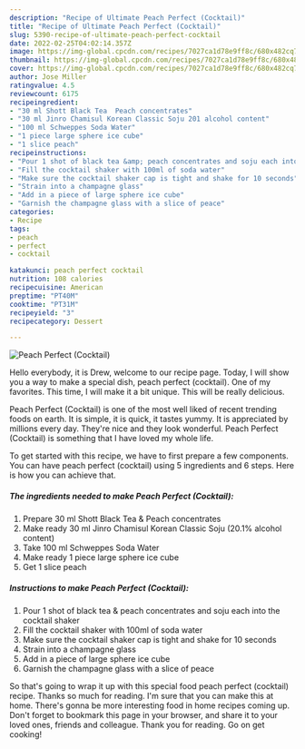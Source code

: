 ```yaml
---
description: "Recipe of Ultimate Peach Perfect (Cocktail)"
title: "Recipe of Ultimate Peach Perfect (Cocktail)"
slug: 5390-recipe-of-ultimate-peach-perfect-cocktail
date: 2022-02-25T04:02:14.357Z
image: https://img-global.cpcdn.com/recipes/7027ca1d78e9ff8c/680x482cq70/peach-perfect-cocktail-recipe-main-photo.jpg
thumbnail: https://img-global.cpcdn.com/recipes/7027ca1d78e9ff8c/680x482cq70/peach-perfect-cocktail-recipe-main-photo.jpg
cover: https://img-global.cpcdn.com/recipes/7027ca1d78e9ff8c/680x482cq70/peach-perfect-cocktail-recipe-main-photo.jpg
author: Jose Miller
ratingvalue: 4.5
reviewcount: 6175
recipeingredient:
- "30 ml Shott Black Tea  Peach concentrates"
- "30 ml Jinro Chamisul Korean Classic Soju 201 alcohol content"
- "100 ml Schweppes Soda Water"
- "1 piece large sphere ice cube"
- "1 slice peach"
recipeinstructions:
- "Pour 1 shot of black tea &amp; peach concentrates and soju each into the cocktail shaker"
- "Fill the cocktail shaker with 100ml of soda water"
- "Make sure the cocktail shaker cap is tight and shake for 10 seconds"
- "Strain into a champagne glass"
- "Add in a piece of large sphere ice cube"
- "Garnish the champagne glass with a slice of peace"
categories:
- Recipe
tags:
- peach
- perfect
- cocktail

katakunci: peach perfect cocktail 
nutrition: 108 calories
recipecuisine: American
preptime: "PT40M"
cooktime: "PT31M"
recipeyield: "3"
recipecategory: Dessert

---
```



![Peach Perfect (Cocktail)](https://img-global.cpcdn.com/recipes/7027ca1d78e9ff8c/680x482cq70/peach-perfect-cocktail-recipe-main-photo.jpg)

Hello everybody, it is Drew, welcome to our recipe page. Today, I will show you a way to make a special dish, peach perfect (cocktail). One of my favorites. This time, I will make it a bit unique. This will be really delicious.

Peach Perfect (Cocktail) is one of the most well liked of recent trending foods on earth. It is simple, it is quick, it tastes yummy. It is appreciated by millions every day. They're nice and they look wonderful. Peach Perfect (Cocktail) is something that I have loved my whole life.




To get started with this recipe, we have to first prepare a few components. You can have peach perfect (cocktail) using 5 ingredients and 6 steps. Here is how you can achieve that.

<!--inarticleads1-->

##### The ingredients needed to make Peach Perfect (Cocktail):

1. Prepare 30 ml Shott Black Tea &amp; Peach concentrates
1. Make ready 30 ml Jinro Chamisul Korean Classic Soju (20.1% alcohol content)
1. Take 100 ml Schweppes Soda Water
1. Make ready 1 piece large sphere ice cube
1. Get 1 slice peach




<!--inarticleads2-->

##### Instructions to make Peach Perfect (Cocktail):

1. Pour 1 shot of black tea &amp; peach concentrates and soju each into the cocktail shaker
1. Fill the cocktail shaker with 100ml of soda water
1. Make sure the cocktail shaker cap is tight and shake for 10 seconds
1. Strain into a champagne glass
1. Add in a piece of large sphere ice cube
1. Garnish the champagne glass with a slice of peace




So that's going to wrap it up with this special food peach perfect (cocktail) recipe. Thanks so much for reading. I'm sure that you can make this at home. There's gonna be more interesting food in home recipes coming up. Don't forget to bookmark this page in your browser, and share it to your loved ones, friends and colleague. Thank you for reading. Go on get cooking!
